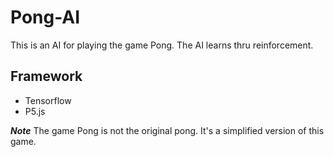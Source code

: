 # Pong-AI
This is an AI for playing the game Pong.
The AI learns thru reinforcement.

## Framework
- Tensorflow
- P5.js

***Note***
The game Pong is not the original pong. It's a simplified version of this game.
